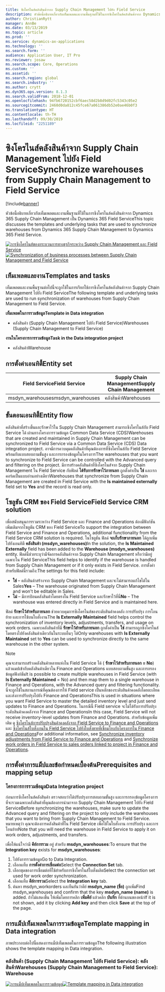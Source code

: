 ```yaml
---
title: ซิงโครไนส์คลังสินค้าจาก Supply Chain Management ไปยัง Field Service
description: หัวข้อนี้อธิบายเกี่ยวกับเท็มเพลตและงานพื้นฐานที่ใช้ในการซิงโครไนส์คลังสินค้าจาก Dynamics 365 Supply Chain Management เป็น Dynamics 365 Field Service
author: ChristianRytt
manager: AnnBe
ms.date: 03/13/2019
ms.topic: article
ms.prod: ''
ms.service: dynamics-ax-applications
ms.technology: ''
ms.search.form: ''
audience: Application User, IT Pro
ms.reviewer: josaw
ms.search.scope: Core, Operations
ms.custom: ''
ms.assetid: ''
ms.search.region: global
ms.search.industry: ''
ms.author: crytt
ms.dyn365.ops.version: 8.1.3
ms.search.validFrom: 2018-12-01
ms.openlocfilehash: 94fb6720152cbf6aec58d2b8d9d02fc5343c05e2
ms.sourcegitcommit: 2460d0da812c45fce67a061386db52e0ae46b0f3
ms.translationtype: HT
ms.contentlocale: th-TH
ms.lasthandoff: 09/30/2019
ms.locfileid: "2251189"
---
```

# <a name="synchronize-warehouses-from-supply-chain-management-to-field-service"></a><span data-ttu-id="776eb-103">ซิงโครไนส์คลังสินค้าจาก Supply Chain Management ไปยัง Field Service</span><span class="sxs-lookup"><span data-stu-id="776eb-103">Synchronize warehouses from Supply Chain Management to Field Service</span></span>

[!include[banner](../includes/banner.md)]

<span data-ttu-id="776eb-104">หัวข้อนี้อธิบายเกี่ยวกับเท็มเพลตและงานพื้นฐานที่ใช้ในการซิงโครไนส์คลังสินค้าจาก Dynamics 365 Supply Chain Management เป็น Dynamics 365 Field Service</span><span class="sxs-lookup"><span data-stu-id="776eb-104">This topic discusses the templates and underlying tasks that are used to synchronize warehouses from Dynamics 365 Supply Chain Management to Dynamics 365 Field Service.</span></span>

<span data-ttu-id="776eb-105">[![การซิงโครไนส์ของกระบวนการทางธุรกิจระหว่าง Supply Chain Management และ Field Service](./media/FSWarehouseOW.png)](./media/FSWarehouseOW.png)</span><span class="sxs-lookup"><span data-stu-id="776eb-105">[![Synchronization of business processes between Supply Chain Management and Field Service](./media/FSWarehouseOW.png)](./media/FSWarehouseOW.png)</span></span>

## <a name="templates-and-tasks"></a><span data-ttu-id="776eb-106">เท็มเพลตและงาน</span><span class="sxs-lookup"><span data-stu-id="776eb-106">Templates and tasks</span></span>
<span data-ttu-id="776eb-107">เท็มเพลตและงานพื้นฐานต่อไปนี้จะถูกใช้ในการเรียกใช้การซิงโครไนส์คลังสินค้าจาก Supply Chain Management ไปยัง Field Service</span><span class="sxs-lookup"><span data-stu-id="776eb-107">The following template and underlying tasks are used to run synchronization of warehouses from Supply Chain Management to Field Service.</span></span>

<span data-ttu-id="776eb-108">**เท็มเพลตในการรวมข้อมูล**</span><span class="sxs-lookup"><span data-stu-id="776eb-108">**Template in Data integration**</span></span>
- <span data-ttu-id="776eb-109">คลังสินค้า (Supply Chain Management ไปยัง Field Service)</span><span class="sxs-lookup"><span data-stu-id="776eb-109">Warehouses (Supply Chain Management to Field Service)</span></span>

<span data-ttu-id="776eb-110">**งานในโครงการการรวมข้อมูล**</span><span class="sxs-lookup"><span data-stu-id="776eb-110">**Task in the Data integration project**</span></span>
- <span data-ttu-id="776eb-111">คลังสินค้า</span><span class="sxs-lookup"><span data-stu-id="776eb-111">Warehouse</span></span>

## <a name="entity-set"></a><span data-ttu-id="776eb-112">การตั้งค่าเอนทิตี้</span><span class="sxs-lookup"><span data-stu-id="776eb-112">Entity set</span></span>
| <span data-ttu-id="776eb-113">Field Service</span><span class="sxs-lookup"><span data-stu-id="776eb-113">Field Service</span></span>    | <span data-ttu-id="776eb-114">Supply Chain Management</span><span class="sxs-lookup"><span data-stu-id="776eb-114">Supply Chain Management</span></span>                 |
|------------------|----------------------------------------|
| <span data-ttu-id="776eb-115">msdyn_warehouses</span><span class="sxs-lookup"><span data-stu-id="776eb-115">msdyn_warehouses</span></span> | <span data-ttu-id="776eb-116">คลังสินค้า</span><span class="sxs-lookup"><span data-stu-id="776eb-116">Warehouses</span></span>                             |

## <a name="entity-flow"></a><span data-ttu-id="776eb-117">ขั้นตอนเอนทิตี้</span><span class="sxs-lookup"><span data-stu-id="776eb-117">Entity flow</span></span>
<span data-ttu-id="776eb-118">คลังสินค้าที่สร้างขึ้นและรักษาไว้ใน Supply Chain Management สามารถซิงโครไนส์กับ Field Service ได้ ผ่านทางโครงการรวมข้อมูล Common Data Service (CDS)</span><span class="sxs-lookup"><span data-stu-id="776eb-118">Warehouses that are created and maintained in Supply Chain Management can be synchronized to Field Service via a Common Data Service (CDS) Data integration project.</span></span> <span data-ttu-id="776eb-119">อาจมีการควบคุมคลังสินค้าที่คุณต้องการที่ซิงโครไนส์กับ Field Service พร้อมกับแบบสอบถามขั้นสูง และการกรองข้อมูลในโครงการ</span><span class="sxs-lookup"><span data-stu-id="776eb-119">The warehouses that you want to synchronize to Field Service can be controlled with the Advanced query and filtering on the project.</span></span> <span data-ttu-id="776eb-120">มีการสร้างคลังสินค้าที่ซิงโครไนส์จาก Supply Chain Management ใน Field Service กับฟิลด์ **ได้รับการรักษาไว้ภายนอก** ถูกตั้งค่าเป็น **ใช่** และเรกคอร์ดเป็นแบบอ่านอย่างเดียว</span><span class="sxs-lookup"><span data-stu-id="776eb-120">Warehouses that synchronize from Supply Chain Management are created in Field Service with the **Is maintained externally** field set to **Yes** and the record is read only.</span></span>

## <a name="field-service-crm-solution"></a><span data-ttu-id="776eb-121">โซลูชัน CRM ของ Field Service</span><span class="sxs-lookup"><span data-stu-id="776eb-121">Field Service CRM solution</span></span>
<span data-ttu-id="776eb-122">เพื่อสนับสนุนการรวมระหว่าง Field Service และ Finance and Operations ต้องมีฟังก์ชันเพิ่มเติมจากโซลูชัน CRM ของ Field Service</span><span class="sxs-lookup"><span data-stu-id="776eb-122">To support the integration between Field Service and Finance and Operations, additional functionality from the Field Service CRM solution is required.</span></span> <span data-ttu-id="776eb-123">ในโซลูชัน ฟิลด์ **จะเก็บรักษาภายนอก** ได้ถูกเพิ่มไปยังเอนทิตี **คลังสินค้า (msdyn_warehouses)**</span><span class="sxs-lookup"><span data-stu-id="776eb-123">In the solution, the **Is Maintained Externally** field has been added to the **Warehouse (msdyn_warehouses)** entity.</span></span> <span data-ttu-id="776eb-124">ฟิลด์นี้ช่วยระบุว่ามีจัดการคลังสินค้าจาก Supply Chain Management หรือว่ามีอยู่เฉพาะใน Field Service</span><span class="sxs-lookup"><span data-stu-id="776eb-124">This field helps to identify if the warehouse is handled from Supply Chain Management or if it only exists in Field Service.</span></span> <span data-ttu-id="776eb-125">การตั้งค่าสำหรับฟิลด์นี้รวมถึง:</span><span class="sxs-lookup"><span data-stu-id="776eb-125">The settings for this field include:</span></span>
- <span data-ttu-id="776eb-126">**ใช่** – คลังสินค้าสร้างจาก Supply Chain Management และจะไม่สามารถแก้ไขได้ใน Sales</span><span class="sxs-lookup"><span data-stu-id="776eb-126">**Yes** – The warehouse originated from Supply Chain Management and won't be editable in Sales.</span></span>
- <span data-ttu-id="776eb-127">**ไม่** – มีการป้อนคลังสินค้าโดยตรงใน Field Service และรักษาไว้ที่นี่</span><span class="sxs-lookup"><span data-stu-id="776eb-127">**No** – The warehouse was entered directly in Field Service and is maintained here.</span></span>

<span data-ttu-id="776eb-128">ฟิลด์ **รักษาไว้สำหรับภายนอก** ช่วยควบคุมการซิงโครไนส์ของระดับสินค้าคงคลัง การปรับปรุง การโอนย้าย และการใช้บนใบสั่งงาน</span><span class="sxs-lookup"><span data-stu-id="776eb-128">The **Is Externally Maintained** field helps control the synchronization of inventory levels, adjustments, transfers, and usage on work orders.</span></span> <span data-ttu-id="776eb-129">เฉพาะคลังสินค้าที่มี **รักษาไว้สำหรับภายนอก** ถูกตั้งค่าเป็น **ใช่** สามารถถูกซิงโครไนส์โดยตรงไปยังคลังสินค้าเดียวกันในระบบอื่นๆ ได้</span><span class="sxs-lookup"><span data-stu-id="776eb-129">Only warehouses with **Is Externally Maintained** set to **Yes** can be used to synchronize directly to the same warehouse in the other system.</span></span> 

> [!NOTE]
> <span data-ttu-id="776eb-130">คุณจะสามารถสร้างคลังสินค้าหลายแห่งใน Field Service ได้ ( **รักษาไว้สำหรับภายนอก = No**) แล้วแมปเข้ากับคลังสินค้าเดียวใน Finance and Operations แบบสอบถามขั้นสูง และการกรองข้อมูลฟังก์ชัน</span><span class="sxs-lookup"><span data-stu-id="776eb-130">It is possible to create multiple warehouses in Field Service (with **Is Externally Maintained** = No) and then map them to a single warehouse in Finance and Operations, with the Advanced query and filtering functionality.</span></span> <span data-ttu-id="776eb-131">นี่จะถูกใช้ในสถานการณ์ที่คุณต้องการให้ Field service เป็นหลักของระดับสินค้าคงคลังโดยละเอียด และส่งการปรับปรุงไปยัง Finance and Operations</span><span class="sxs-lookup"><span data-stu-id="776eb-131">This is used in situations where you want Field Service to master the detailed inventory level and just send updates to Finance and Operations.</span></span> <span data-ttu-id="776eb-132">ในกรณีนี้ Field service จะไม่ได้รับการปรับปรุงระดับสินค้าคงคลังจาก Finance and Operations</span><span class="sxs-lookup"><span data-stu-id="776eb-132">In this case, Field Service will not receive inventory-level updates from Finance and Operations.</span></span> <span data-ttu-id="776eb-133">สำหรับข้อมูลเพิ่มเติม ดู [ซิงโครไนส์การปรับปรุงสินค้าคงคลังจาก Field Service to Finance and Operations](https://docs.microsoft.com/dynamics365/unified-operations/supply-chain/sales-marketing/synchronize-inventory-adjustments) และ [ซิงโครไนส์ใบสั่งงานใน Field Service ไปยังใบสั่งขายที่เชื่อมโยงกับโครงการใน Finance and Operations](https://docs.microsoft.com/dynamics365/unified-operations/supply-chain/sales-marketing/field-service-work-order)</span><span class="sxs-lookup"><span data-stu-id="776eb-133">For additional information, see [Synchronize inventory adjustments from Field Service to Finance and Operations](https://docs.microsoft.com/dynamics365/unified-operations/supply-chain/sales-marketing/synchronize-inventory-adjustments) and [Synchronize work orders in Field Service to sales orders linked to project in Finance and Operations](https://docs.microsoft.com/dynamics365/unified-operations/supply-chain/sales-marketing/field-service-work-order).</span></span>

## <a name="prerequisites-and-mapping-setup"></a><span data-ttu-id="776eb-134">การตั้งค่าการแม็ปและข้อกำหนดเบื้องต้น</span><span class="sxs-lookup"><span data-stu-id="776eb-134">Prerequisites and mapping setup</span></span>
### <a name="data-integration-project"></a><span data-ttu-id="776eb-135">โครงการการรวมข้อมูล</span><span class="sxs-lookup"><span data-stu-id="776eb-135">Data Integration project</span></span>
<span data-ttu-id="776eb-136">ก่อนการซิงโครไนส์คลังสินค้า ตรวจสอบว่าได้ปรับปรุงการสอบถามขั้นสูง และการกรองข้อมูลโครงการที่จะรวมเฉพาะคลังสินค้าที่คุณต้องการนำมาจาก Supply Chain Management ไปยัง Field Service</span><span class="sxs-lookup"><span data-stu-id="776eb-136">Before synchronizing the warehouses, make sure to update the Advanced query and filtering on the project to only include the warehouses that you want to bring from Supply Chain Management to Field Service.</span></span> <span data-ttu-id="776eb-137">หมายเหตุว่า คุณจะต้องการคลังสินค้าที่ใน Field Service เพื่อใช้ในใบสั่งงาน การปรับปรุง และการโอนย้าย</span><span class="sxs-lookup"><span data-stu-id="776eb-137">Note that you will need the warehouse in Field Service to apply it on work orders, adjustments, and transfers.</span></span>  

<span data-ttu-id="776eb-138">เพื่อให้แน่ใจว่ามี **คีย์การรวม** อยู่ สำหรับ **msdyn_warehouses**:</span><span class="sxs-lookup"><span data-stu-id="776eb-138">To ensure that the **Integration key** exists for **msdyn_warehouses**:</span></span>
1. <span data-ttu-id="776eb-139">ไปยังการรวมข้อมูล</span><span class="sxs-lookup"><span data-stu-id="776eb-139">Go to Data Integration.</span></span>
2. <span data-ttu-id="776eb-140">เลือกแท็บ **การตั้งค่าการเชื่อมต่อ**</span><span class="sxs-lookup"><span data-stu-id="776eb-140">Select the **Connection Set** tab.</span></span>
3. <span data-ttu-id="776eb-141">เลือกชุดของการเชื่อมต่อที่ใช้สำหรับการซิงโครไนส์ใบสั่งผลิต</span><span class="sxs-lookup"><span data-stu-id="776eb-141">Select the connection set used for work order synchronization.</span></span>
4. <span data-ttu-id="776eb-142">เลือกแท็บ **คีย์การรวม**</span><span class="sxs-lookup"><span data-stu-id="776eb-142">Select the **Integration key** tab.</span></span>
5. <span data-ttu-id="776eb-143">ค้นหา msdyn_workorders และยืนยันว่าคีย์ **msdyn_name (ชื่อ)** ถูกเพิ่ม</span><span class="sxs-lookup"><span data-stu-id="776eb-143">Find msdyn_warehouses and confirm that the key **msdyn_name (name)** is added.</span></span> <span data-ttu-id="776eb-144">ถ้าไม่แสดงขึ้น ให้เพิ่มโดยการคลิก **เพิ่มคีย์** แล้วคลิก **บันทึก** ที่ด้านบนของหน้า</span><span class="sxs-lookup"><span data-stu-id="776eb-144">If it is not shown, add it by clicking **Add key** and then click **Save** at the top of the page.</span></span>

## <a name="template-mapping-in-data-integration"></a><span data-ttu-id="776eb-145">การแม็ปเท็มเพลตในการรวมข้อมูล</span><span class="sxs-lookup"><span data-stu-id="776eb-145">Template mapping in Data integration</span></span>

<span data-ttu-id="776eb-146">ภาพประกอบต่อไปนี้แสดงการแม็ปเท็มเพลตในการรวมข้อมูล</span><span class="sxs-lookup"><span data-stu-id="776eb-146">The following illustration shows the template mapping in Data integration.</span></span>

### <a name="warehouses-supply-chain-management-to-field-service-warehouse"></a><span data-ttu-id="776eb-147">คลังสินค้า (Supply Chain Management ไปยัง Field Service): คลังสินค้า</span><span class="sxs-lookup"><span data-stu-id="776eb-147">Warehouses (Supply Chain Management to Field Service): Warehouse</span></span>

<span data-ttu-id="776eb-148">[![การแม็ปเท็มเพลตในการรวมข้อมูล](./media/Warehouse1.png)](./media/Warehouse1.png)</span><span class="sxs-lookup"><span data-stu-id="776eb-148">[![Template mapping in Data integration](./media/Warehouse1.png)](./media/Warehouse1.png)</span></span>
